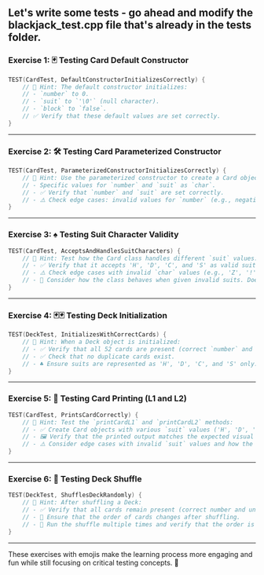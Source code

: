 Let's write some tests - go ahead and modify the blackjack_test.cpp file that's already in the tests folder.
---

### **Exercise 1: 🃏 Testing Card Default Constructor**  
```cpp
TEST(CardTest, DefaultConstructorInitializesCorrectly) {
    // 🧐 Hint: The default constructor initializes:
    // - `number` to 0.
    // - `suit` to `'\0'` (null character).
    // - `block` to `false`.
    // ✅ Verify that these default values are set correctly.
}
```

---

### **Exercise 2: 🛠️ Testing Card Parameterized Constructor**  
```cpp
TEST(CardTest, ParameterizedConstructorInitializesCorrectly) {
    // 🧐 Hint: Use the parameterized constructor to create a Card object with:
    // - Specific values for `number` and `suit` as `char`.
    // - ✅ Verify that `number` and `suit` are set correctly.
    // - ⚠️ Check edge cases: invalid values for `number` (e.g., negative or >13) or `suit` (non-standard characters).
}
```

---

### **Exercise 3: ♠️ Testing Suit Character Validity**  
```cpp
TEST(CardTest, AcceptsAndHandlesSuitCharacters) {
    // 🧐 Hint: Test how the Card class handles different `suit` values:
    // - ✅ Verify that it accepts 'H', 'D', 'C', and 'S' as valid suits.
    // - ⚠️ Check edge cases with invalid `char` values (e.g., 'Z', '!', or '0').
    // - 🤔 Consider how the class behaves when given invalid suits. Does it throw an exception? Set a default suit?
}
```

---

### **Exercise 4: 🃏🃏 Testing Deck Initialization**  
```cpp
TEST(DeckTest, InitializesWithCorrectCards) {
    // 🧐 Hint: When a Deck object is initialized:
    // - ✅ Verify that all 52 cards are present (correct `number` and `suit` combinations).
    // - ✅ Check that no duplicate cards exist.
    // - ♣️ Ensure suits are represented as 'H', 'D', 'C', and 'S' only.
}
```

---

### **Exercise 5: 🎨 Testing Card Printing (L1 and L2)**  
```cpp
TEST(CardTest, PrintsCardCorrectly) {
    // 🧐 Hint: Test the `printCardL1` and `printCardL2` methods:
    // - ✅ Create Card objects with various `suit` values ('H', 'D', 'C', 'S').
    // - 🖼️ Verify that the printed output matches the expected visual representation.
    // - ⚠️ Consider edge cases with invalid `suit` values and how the print functions handle them.
}
```

---

### **Exercise 6: 🔄 Testing Deck Shuffle**  
```cpp
TEST(DeckTest, ShufflesDeckRandomly) {
    // 🧐 Hint: After shuffling a Deck:
    // - ✅ Verify that all cards remain present (correct number and unique values).
    // - 🔀 Ensure that the order of cards changes after shuffling.
    // - 🔄 Run the shuffle multiple times and verify that the order is different across runs.
}
```

---

These exercises with emojis make the learning process more engaging and fun while still focusing on critical testing concepts. 🎉
